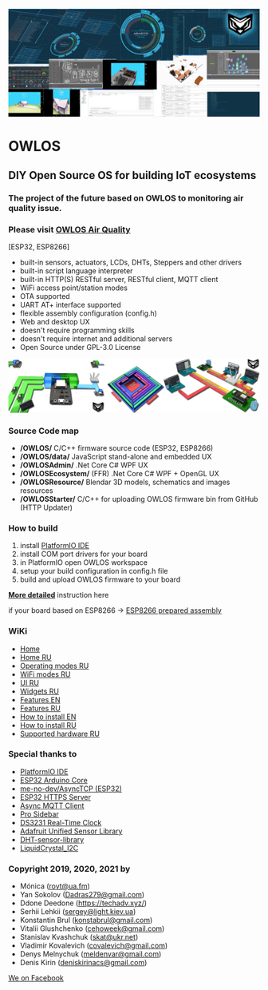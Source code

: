 ![OWLOS UX](https://github.com/KirinDenis/owlos/raw/master/OWLOSResource/images/owlosux.jpg)

# OWLOS 

## DIY Open Source OS for building IoT ecosystems

### The project of the future based on OWLOS to monitoring air quality issue. 
### Please visit [OWLOS Air Quality](https://github.com/KirinDenis/OWLOSAirQuality)

[ESP32, ESP8266]
- built-in sensors, actuators, LCDs, DHTs, Steppers and other drivers
- built-in script language interpreter 
- built-in HTTP(S) RESTful server, RESTful client, MQTT client
- WiFi access point/station modes
- OTA supported 
- UART AT+ interface supported
- flexible assembly configuration (config.h)
- Web and desktop UX
- doesn't require programming skills
- doesn't require internet and additional servers
- Open Source under GPL-3.0 License 

![OWLOS SCHEME](https://github.com/KirinDenis/owlos/raw/master/OWLOSResource/images/owlos-scheme.png)

### Source Code map

- **/OWLOS/** C/C++ firmware source code (ESP32, ESP8266)
- **/OWLOS/data/** JavaScript  stand-alone and embedded UX 
- **/OWLOSAdmin/** .Net Core C# WPF UX
- **/OWLOSEcosystem/** (FFR) .Net Core C# WPF + OpenGL UX
- **/OWLOSResource/** Blendar 3D models, schematics and images resources
- **/OWLOSStarter/** C/C++ for uploading OWLOS firmware bin from GitHub (HTTP Updater)

### How to build

1. install [PlatformIO IDE](https://platformio.org/)
2. install COM port drivers for your board
3. in PlatformIO open OWLOS workspace 
4. setup your build configuration in config.h file
5. build and upload OWLOS firmware to your board

[**More detailed**](https://github.com/KirinDenis/owlos/wiki/How-to-install-EN) instruction here

if your board based on ESP8266 -> [ESP8266 prepared assembly](https://github.com/KirinDenis/owlos/tree/ESP8266_Build)

### WiKi

- [Home](https://github.com/KirinDenis/owlos/wiki)
- [Home RU](https://github.com/KirinDenis/owlos/wiki/Home-RU)
- [Оperating modes RU](https://github.com/KirinDenis/owlos/wiki/%D0%9Eperating-modes-RU)
- [WiFi modes RU](https://github.com/KirinDenis/owlos/wiki/WiFi-modes-RU)
- [UI RU](https://github.com/KirinDenis/owlos/wiki/UI-RU)
- [Widgets RU](https://github.com/KirinDenis/owlos/wiki/Widgets-RU) 
- [Features EN](https://github.com/KirinDenis/owlos/wiki/Features-EN)
- [Features RU](https://github.com/KirinDenis/owlos/wiki/Features-RU)
- [How to install EN](https://github.com/KirinDenis/owlos/wiki/How-to-install-EN)
- [How to install RU](https://github.com/KirinDenis/owlos/wiki/How-to-install-RU)
- [Supported hardware RU](https://github.com/KirinDenis/owlos/wiki/Supported-hardware-RU)

### Special thanks to

- [PlatformIO IDE](https://platformio.org/)
- [ESP32 Arduino Core](https://github.com/espressif/arduino-esp32)
- [me-no-dev/AsyncTCP (ESP32)](https://github.com/me-no-dev/AsyncTCP)
- [ESP32 HTTPS Server](https://github.com/fhessel/esp32_https_server)
- [Async MQTT Client](http://platformio.org/lib/show/346/AsyncMqttClient)
- [Pro Sidebar](https://github.com/azouaoui-med/pro-sidebar-template)
- [DS3231 Real-Time Clock](http://www.jarzebski.pl/arduino/komponenty/zegar-czasu-rzeczywistego-rtc-ds3231.html)
- [Adafruit Unified Sensor Library](https://github.com/adafruit/Adafruit_Sensor)
- [DHT-sensor-library](https://github.com/adafruit/DHT-sensor-library)
- [LiquidCrystal_I2C](https://gitlab.com/tandembyte/liquidcrystal_i2c)	

### Copyright 2019, 2020, 2021 by

- Mónica (rovt@ua.fm)
- Yan Sokolov (Dadras279@gmail.com)
- Ddone Deedone (https://techadv.xyz/)
- Serhii Lehkii (sergey@light.kiev.ua)
- Konstantin Brul (konstabrul@gmail.com)
- Vitalii Glushchenko (cehoweek@gmail.com)
- Stanislav Kvashchuk (skat@ukr.net)
- Vladimir Kovalevich (covalevich@gmail.com)
- Denys Melnychuk (meldenvar@gmail.com)
- Denis Kirin (deniskirinacs@gmail.com)

[We on Facebook](https://www.facebook.com/groups/OWLOS)
